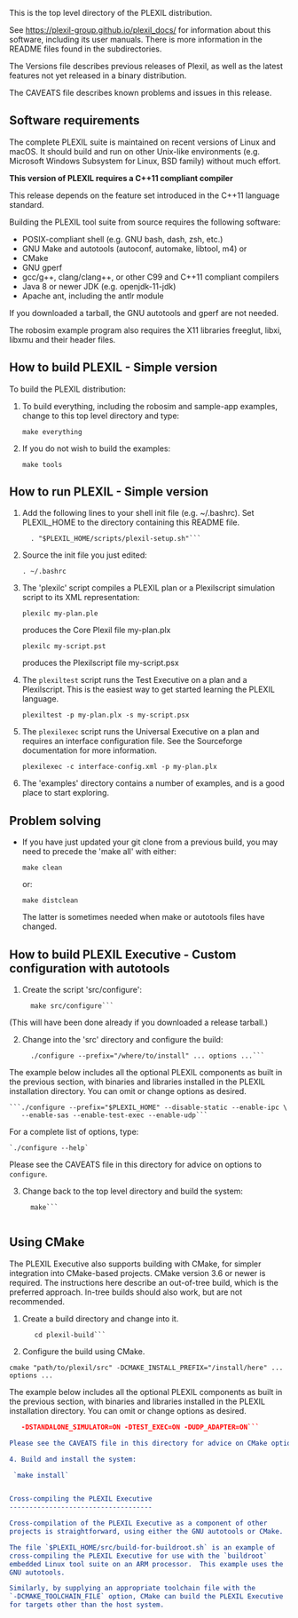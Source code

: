 This is the top level directory of the PLEXIL distribution.

See https://plexil-group.github.io/plexil_docs/ for information about
this software, including its user manuals.  There is more information
in the README files found in the subdirectories.

The Versions file describes previous releases of Plexil, as well as
the latest features not yet released in a binary distribution.

The CAVEATS file describes known problems and issues in this release.


Software requirements
---------------------

The complete PLEXIL suite is maintained on recent versions of Linux
and macOS.  It should build and run on other Unix-like environments
(e.g. Microsoft Windows Subsystem for Linux, BSD family) without much
effort.

**This version of PLEXIL requires a C++11 compliant compiler**

This release depends on the feature set introduced in the C++11
language standard.

Building the PLEXIL tool suite from source requires the following
software:

* POSIX-compliant shell (e.g. GNU bash, dash, zsh, etc.)
* GNU Make and autotools (autoconf, automake, libtool, m4) or
* CMake
* GNU gperf
* gcc/g++, clang/clang++, or other C99 and C++11 compliant compilers
* Java 8 or newer JDK (e.g. openjdk-11-jdk)
* Apache ant, including the antlr module

If you downloaded a tarball, the GNU autotools and gperf are not
needed.

The robosim example program also requires the X11 libraries freeglut,
libxi, libxmu and their header files.


How to build PLEXIL - Simple version
------------------------------------

To build the PLEXIL distribution:

1. To build everything, including the robosim and sample-app examples,
   change to this top level directory and type:

    `make everything`

2. If you do not wish to build the examples:

    `make tools`


How to run PLEXIL - Simple version
----------------------------------

1. Add the following lines to your shell init file (e.g. ~/.bashrc).
   Set PLEXIL_HOME to the directory containing this README file.

    ```export PLEXIL_HOME='/where/i/cloned/plexil'
      . "$PLEXIL_HOME/scripts/plexil-setup.sh"```

2. Source the init file you just edited:

    `. ~/.bashrc`

3. The 'plexilc' script compiles a PLEXIL plan or a Plexilscript
   simulation script to its XML representation:

    `plexilc my-plan.ple`

   produces the Core Plexil file my-plan.plx

    `plexilc my-script.pst`

   produces the Plexilscript file my-script.psx

4. The `plexiltest` script runs the Test Executive on a plan and a
   Plexilscript.  This is the easiest way to get started learning the
   PLEXIL language.

    `plexiltest -p my-plan.plx -s my-script.psx`

5. The `plexilexec` script runs the Universal Executive on a plan and
   requires an interface configuration file. See the Sourceforge
   documentation for more information.

    `plexilexec -c interface-config.xml -p my-plan.plx`

6. The 'examples' directory contains a number of examples, and is a
   good place to start exploring.


Problem solving
---------------

* If you have just updated your git clone from a previous build, you may
  need to precede the 'make all' with either:

    `make clean`

  or:

    `make distclean`

  The latter is sometimes needed when make or autotools files have
  changed.


How to build PLEXIL Executive - Custom configuration with autotools
-------------------------------------------------------------------

1. Create the script 'src/configure':

    ```cd "$PLEXIL_HOME"
      make src/configure```

  (This will have been done already if you downloaded a release tarball.)

2. Change into the 'src' directory and configure the build:

    ```cd src
      ./configure --prefix="/where/to/install" ... options ...```

  The example below includes all the optional PLEXIL components as
  built in the previous section, with binaries and libraries installed
  in the PLEXIL installation directory.  You can omit or change
  options as desired.

    ```./configure --prefix="$PLEXIL_HOME" --disable-static --enable-ipc \
       --enable-sas --enable-test-exec --enable-udp```

  For a complete list of options, type:

    `./configure --help`

  Please see the CAVEATS file in this directory for advice on options
  to `configure`.

3. Change back to the top level directory and build the system:

   ```cd ..
     make```


Using CMake
-----------

The PLEXIL Executive also supports building with CMake, for simpler
integration into CMake-based projects.  CMake version 3.6 or newer is
required.  The instructions here describe an out-of-tree build, which
is the preferred approach.  In-tree builds should also work, but are
not recommended.

1. Create a build directory and change into it.

    ```mkdir plexil-build
       cd plexil-build```

2. Configure the build using CMake.

  `cmake "path/to/plexil/src" -DCMAKE_INSTALL_PREFIX="/install/here" ... options ...`

  The example below includes all the optional PLEXIL components as built
  in the previous section, with binaries and libraries installed in the
  PLEXIL installation directory.  You can omit or change options as
  desired.

   ```cmake path/to/plexil/src -DCMAKE_INSTALL_PREFIX="$PLEXIL_HOME" \
      -DSTANDALONE_SIMULATOR=ON -DTEST_EXEC=ON -DUDP_ADAPTER=ON```

  Please see the CAVEATS file in this directory for advice on CMake options.

4. Build and install the system:

    `make install`


Cross-compiling the PLEXIL Executive
------------------------------------

Cross-compilation of the PLEXIL Executive as a component of other
projects is straightforward, using either the GNU autotools or CMake.

The file `$PLEXIL_HOME/src/build-for-buildroot.sh` is an example of
cross-compiling the PLEXIL Executive for use with the `buildroot`
embedded Linux tool suite on an ARM processor.  This example uses the
GNU autotools.

Similarly, by supplying an appropriate toolchain file with the
`-DCMAKE_TOOLCHAIN_FILE` option, CMake can build the PLEXIL Executive
for targets other than the host system.
